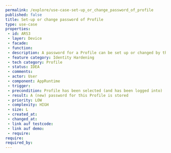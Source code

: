 ```yaml
---
permalink: /explore/use-case-set-up_or_change_password_of_profile
published: false
title: Set-up or change password of Profile
type: use-case
properties:
 - id: ARS3
 - layer: Device
 - facade: 
 - function: 
 - description: A password for a Profile can be set up or changed by the User. Additionally, a password hint can be entered to help the User remembering the password.
 - feature category: Identity Hardening
 - tech category: Profile
 - status: IDEA
 - comments: 
 - actor: User
 - component: AppRuntime
 - trigger: 
 - precondition: Profile has been selected (and has been logged into)
 - result: A (new) password for this Profile is stored
 - priority: LOW
 - complexity: HIGH
 - size: L
 - created_at: 
 - changed_at: 
 - link auf testcode: 
 - link auf demo: 
 - require: 
require:
required_by:
---
```

